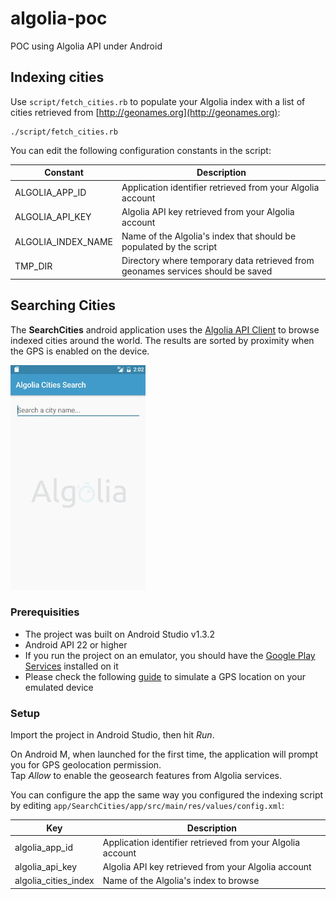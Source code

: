 # algolia-poc
POC using Algolia API under Android


## Indexing cities
Use `script/fetch_cities.rb` to populate your Algolia index with a list of cities retrieved from [http://geonames.org](http://geonames.org):

	./script/fetch_cities.rb
	
You can edit the following configuration constants in the script:

Constant | Description
------------ | ------------- 
ALGOLIA_APP_ID | Application identifier retrieved from your Algolia account 
ALGOLIA_API_KEY | Algolia API key retrieved from your Algolia account
ALGOLIA_INDEX_NAME | Name of the Algolia's index that should be populated by the script
TMP_DIR | Directory where temporary data retrieved from geonames services should be saved

## Searching Cities

The **SearchCities** android application uses the [Algolia API Client](https://github.com/algolia/algoliasearch-client-android) to browse indexed cities around the world. The results are sorted by proximity when the GPS is enabled on the device.


![Smaller icon](https://raw.githubusercontent.com/tdesert/algolia-poc/master/preview.gif)

### Prerequisities

* The project was built on Android Studio v1.3.2
* Android API 22 or higher
* If you run the project on an emulator, you should have the [Google Play Services](https://developers.google.com/android/guides/overview) installed on it
* Please check the following [guide](http://developer.android.com/guide/topics/location/strategies.html#MockData) to simulate a GPS location on your emulated device
 

### Setup

Import the project in Android Studio, then hit *Run*.

On Android M, when launched for the first time, the application will prompt you for GPS geolocation permission.<br />
Tap *Allow* to enable the geosearch features from Algolia services.

You can configure the app the same way you configured the indexing script by editing `app/SearchCities/app/src/main/res/values/config.xml`:

Key | Description
------------ | ------------- 
algolia_app_id | Application identifier retrieved from your Algolia account 
algolia_api_key | Algolia API key retrieved from your Algolia account
algolia_cities_index | Name of the Algolia's index to browse

<br />

